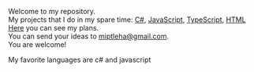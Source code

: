 Welcome to my repository.   
My projects that I do in my spare time: [C#](https://github.com/miptleha?tab=repositories&q=&type=&language=c%23&sort=stargazers), [JavaScript](https://github.com/miptleha?tab=repositories&q=&type=&language=javascript&sort=stargazers), [TypeScript](https://github.com/miptleha?tab=repositories&q=&type=&language=typescript&sort=stargazers), [HTML](https://github.com/miptleha?tab=repositories&q=&type=&language=html&sort=stargazers)   
[Here](https://github.com/users/miptleha/projects/1) you can see my plans.   
You can send your ideas to miptleha@gmail.com.   
You are welcome!

My favorite languages are c# and javascript
